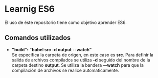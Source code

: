 # Learnig ES6
El uso de éste repositorio tiene como objetivo aprender ES6.

## Comandos utilizados
* **"build": "babel src -d output --watch"**  
Se especifica la carpeta de origen, en este caso es **src**. Para definir la salida de archivos compilados se utiliza **-d** seguido del nombre de la carpeta destino **output**.
Se utiliza la bandera **--watch** para que la compilación de archivos se realice automaticamente.
